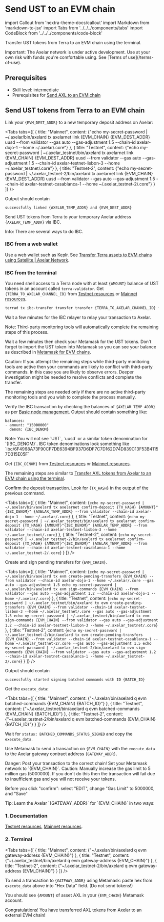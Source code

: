 # Send UST to an EVM chain

import Callout from 'nextra-theme-docs/callout'
import Markdown from 'markdown-to-jsx'
import Tabs from '../../../components/tabs'
import CodeBlock from '../../../components/code-block'

Transfer UST tokens from Terra to an EVM chain using the terminal.

<Callout type="error" emoji="🔥">
  Important: The Axelar network is under active development. Use at your own risk with funds you're comfortable using. See [Terms of use](/terms-of-use).
</Callout>

## Prerequisites

- Skill level: intermediate
- Prerequisites for [Send AXL to an EVM chain](./axl-to-evm)

## Send UST tokens from Terra to an EVM chain

Link your `{EVM_DEST_ADDR}` to a new temporary deposit address on Axelar:

<Tabs tabs={[
{
title: "Mainnet",
content: <CodeBlock language="bash">
{"echo my-secret-password | ~/.axelar/bin/axelard tx axelarnet link {EVM_CHAIN} {EVM_DEST_ADDR} uusd --from validator --gas auto --gas-adjustment 1.5 --chain-id axelar-dojo-1 --home ~/.axelar/.core"}
</CodeBlock>
},
{
title: "Testnet",
content: <CodeBlock language="bash">
{"echo my-secret-password | ~/.axelar_testnet/bin/axelard tx axelarnet link {EVM_CHAIN} {EVM_DEST_ADDR} uusd --from validator --gas auto --gas-adjustment 1.5 --chain-id axelar-testnet-lisbon-3 --home ~/.axelar_testnet/.core"}
</CodeBlock>
},
{
title: "Testnet-2",
content: <CodeBlock language="bash">
{"echo my-secret-password | ~/.axelar_testnet-2/bin/axelard tx axelarnet link {EVM_CHAIN} {EVM_DEST_ADDR} uusd --from validator --gas auto --gas-adjustment 1.5 --chain-id axelar-testnet-casablanca-1 --home ~/.axelar_testnet-2/.core"}
</CodeBlock>
}
]} />

Output should contain

```
successfully linked {AXELAR_TEMP_ADDR} and {EVM_DEST_ADDR}
```

Send UST tokens from Terra to your temporary Axelar address `{AXELAR_TEMP_ADDR}` via IBC.

<Callout emoji="ℹ️">
  Info: There are several ways to do IBC.

### IBC from a web wallet

Use a web wallet such as Keplr. See [Transfer Terra assets to EVM chains using Satellite | Axelar Network](https://axelar.network/transfer-terra-assets-to-evm-chains-using-satellite).

### IBC from the terminal

You need shell access to a Terra node with at least `{AMOUNT}` balance of UST tokens in an account called `terra-validator`.
Get `{TERRA_TO_AXELAR_CHANNEL_ID}` from [Testnet resources](/resources/testnet) or [Mainnet resources](resources/mainnet).

```bash
terrad tx ibc-transfer transfer transfer {TERRA_TO_AXELAR_CHANNEL_ID} {AXELAR_TEMP_ADDR} --packet-timeout-timestamp 0 --packet-timeout-height "0-20000" {AMOUNT}uusd --gas-prices 0.15uusd --from terra-validator -y -b block
```

</Callout>

Wait a few minutes for the IBC relayer to relay your transaction to Axelar.

<Callout emoji="📝">
  Note: Third-party monitoring tools will automatically complete the remaining steps of this process.

Wait a few minutes then check your Metamask for the UST tokens. Don't forget to import the UST token into Metamask so you can see your balance as described in [Metamask for EVM chains](/resources/metamask).
</Callout>

<Callout type="warning" emoji="⚠️">
  Caution: If you attempt the remaining steps while third-party monitoring tools are active then your commands are likely to conflict with third-party commands. In this case you are likely to observe errors. Deeper investigation might be needed to resolve conflicts and complete the transfer.

The remaining steps are needed only if there are no active third-party monitoring tools and you wish to complete the process manually.
</Callout>

Verify the IBC transaction by checking the balances of `{AXELAR_TEMP_ADDR}` as per [Basic node management](/node/basic). Output should contain something like:

```
balances:
- amount: "15000000"
  denom: {IBC_DENOM}
```

<Callout emoji="📝">
  Note: You will not see `UST`, `uusd` or a similar token denomination for `{IBC_DENOM}`. IBC token denominations look something like `ibc/6F4968A73F90CF7DE6394BF937D6DF7C7D162D74D839C13F53B41157D315E05F`
</Callout>

Get `{IBC_DENOM}` from [Testnet resources](/resources/testnet) or [Mainnet resources](/resources/mainnet).

The remaining steps are similar to [Transfer AXL tokens from Axelar to an EVM chain using the terminal](./axl-to-evm).

Confirm the deposit transaction. Look for `{TX_HASH}` in the output of the previous command.

<Tabs tabs={[
{
title: "Mainnet",
content: <CodeBlock language="bash">
{`echo my-secret-password | ~/.axelar/bin/axelard tx axelarnet confirm-deposit {TX_HASH} {AMOUNT}"{IBC_DENOM}" {AXELAR_TEMP_ADDR} --from validator --chain-id axelar-dojo-1 --home ~/.axelar/.core`}
</CodeBlock>
},
{
title: "Testnet",
content: <CodeBlock language="bash">
{`echo my-secret-password | ~/.axelar_testnet/bin/axelard tx axelarnet confirm-deposit {TX_HASH} {AMOUNT}"{IBC_DENOM}" {AXELAR_TEMP_ADDR} --from validator --chain-id axelar-testnet-lisbon-3 --home ~/.axelar_testnet/.core`}
</CodeBlock>
},
{
title: "Testnet-2",
content: <CodeBlock language="bash">
{`echo my-secret-password | ~/.axelar_testnet-2/bin/axelard tx axelarnet confirm-deposit {TX_HASH} {AMOUNT}"{IBC_DENOM}" {AXELAR_TEMP_ADDR} --from validator --chain-id axelar-testnet-casablanca-1 --home ~/.axelar_testnet-2/.core`}
</CodeBlock>
}
]} />

Create and sign pending transfers for `{EVM_CHAIN}`.

<Tabs tabs={[
{
title: "Mainnet",
content: <CodeBlock language="bash">
{`echo my-secret-password | ~/.axelar/bin/axelard tx evm create-pending-transfers {EVM_CHAIN} --from validator --chain-id axelar-dojo-1 --home ~/.axelar/.core --gas auto --gas-adjustment 1.5
echo my-secret-password | ~/.axelar/bin/axelard tx evm sign-commands {EVM_CHAIN} --from validator --gas auto --gas-adjustment 1.2 --chain-id axelar-dojo-1 --home ~/.axelar/.core`}
</CodeBlock>
},
{
title: "Testnet",
content: <CodeBlock language="bash">
{`echo my-secret-password | ~/.axelar_testnet/bin/axelard tx evm create-pending-transfers {EVM_CHAIN} --from validator --chain-id axelar-testnet-lisbon-3 --home ~/.axelar_testnet/.core --gas auto --gas-adjustment 1.5
echo my-secret-password | ~/.axelar_testnet/bin/axelard tx evm sign-commands {EVM_CHAIN} --from validator --gas auto --gas-adjustment 1.2 --chain-id axelar-testnet-lisbon-3 --home ~/.axelar_testnet/.core`}
</CodeBlock>
},
{
title: "Testnet-2",
content: <CodeBlock language="bash">
{`echo my-secret-password | ~/.axelar_testnet-2/bin/axelard tx evm create-pending-transfers {EVM_CHAIN} --from validator --chain-id axelar-testnet-casablanca-1 --home ~/.axelar_testnet-2/.core --gas auto --gas-adjustment 1.5
echo my-secret-password | ~/.axelar_testnet-2/bin/axelard tx evm sign-commands {EVM_CHAIN} --from validator --gas auto --gas-adjustment 1.2 --chain-id axelar-testnet-casablanca-1 --home ~/.axelar_testnet-2/.core`}
</CodeBlock>
}
]} />

Output should contain

```
successfully started signing batched commands with ID {BATCH_ID}
```

Get the `execute_data`:

<Tabs tabs={[
{
title: "Mainnet",
content: <CodeBlock language="bash">
{"~/.axelar/bin/axelard q evm batched-commands {EVM_CHAIN} {BATCH_ID}"}
</CodeBlock>
},
{
title: "Testnet",
content: <CodeBlock language="bash">
{"~/.axelar_testnet/bin/axelard q evm batched-commands {EVM_CHAIN} {BATCH_ID}"}
</CodeBlock>
},
{
title: "Testnet-2",
content: <CodeBlock language="bash">
{"~/.axelar_testnet-2/bin/axelard q evm batched-commands {EVM_CHAIN} {BATCH_ID}"}
</CodeBlock>
}
]} />

Wait for `status: BATCHED_COMMANDS_STATUS_SIGNED` and copy the `execute_data`.

Use Metamask to send a transaction on `{EVM_CHAIN}` with the `execute_data` to the Axelar gateway contract address `{GATEWAY_ADDR}`.

<Callout type="error" emoji="🔥">
  Danger: Post your transaction to the correct chain! Set your Metamask network to `{EVM_CHAIN}`.
</Callout>

<Callout type="warning" emoji="⚠️">
  Caution: Manually increase the gas limit to 5 million gas (5000000). If you don't do this then the transaction will fail due to insufficient gas and you will not receive your tokens.

Before you click "confirm": select "EDIT", change "Gas Limit" to 5000000, and "Save"
</Callout>

<Callout emoji="💡">
  Tip: Learn the Axelar `{GATEWAY_ADDR}` for `{EVM_CHAIN}` in two ways:

### 1. Documentation

[Testnet resources](/resources/testnet), [Mainnet resources](/resources/mainnet).

### 2. Terminal

<Tabs tabs={[
{
title: "Mainnet",
content: <CodeBlock language="bash">
{"~/.axelar/bin/axelard q evm gateway-address {EVM_CHAIN}"}
</CodeBlock>
},
{
title: "Testnet",
content: <CodeBlock language="bash">
{"~/.axelar_testnet/bin/axelard q evm gateway-address {EVM_CHAIN}"}
</CodeBlock>
},
{
title: "Testnet-2",
content: <CodeBlock language="bash">
{"~/.axelar_testnet-2/bin/axelard q evm gateway-address {EVM_CHAIN}"}
</CodeBlock>
}
]} />
</Callout>

To send a transaction to `{GATEWAY_ADDR}` using Metamask: paste hex from `execute_data` above into "Hex Data" field. (Do not send tokens!)

You should see `{AMOUNT}` of asset AXL in your `{EVM_CHAIN}` Metamask account.

Congratulations! You have transferred AXL tokens from Axelar to an external EVM chain!

